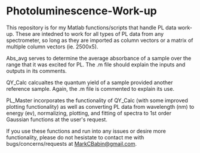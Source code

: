 # Photoluminescence-Work-up

This repository is for my Matlab functions/scripts that handle PL data work-up. These are intedned to work for all types of PL data from any spectrometer, so long as they are imported as column vectors or a matrix of multiple column vectors (ie. 2500x5).

Abs_avg serves to determine the average absorbance of a sample over the range that it was excited for PL. The .m file should explain the inputs and outputs in its comments.

QY_Calc calcualtes the quantum yield of a sample provided another reference sample. Again, the .m file is commented to explain its use.

PL_Master incorporates the functionality of QY_Calc (with some improved plotting functionality) as well as converting PL data from wavelength (nm) to energy (ev), normalizing, plotting, and fitting of spectra to 1st order Gaussian functions at the user's request.

If you use these functions and run into any issues or desire more functionality, please do not hesistate to contact me with bugs/concerns/requests at MarkCBabin@gmail.com.
